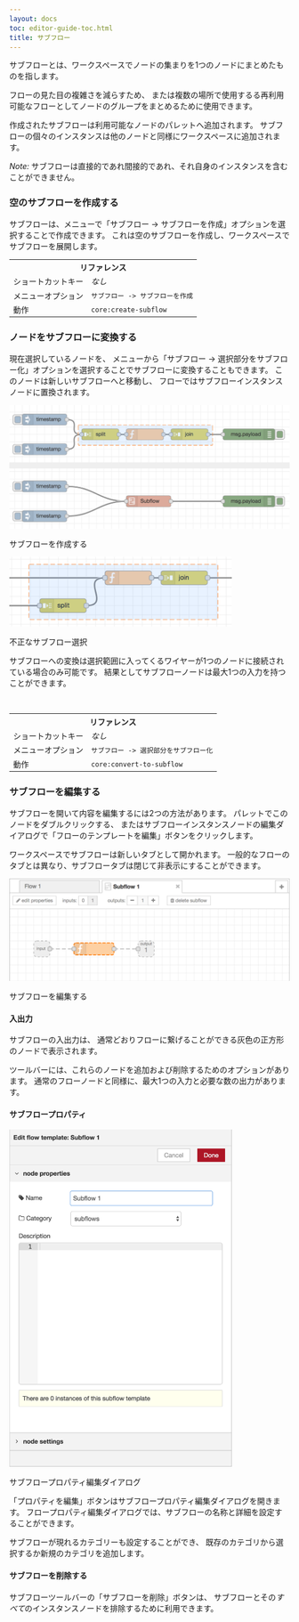 ```yaml
---
layout: docs
toc: editor-guide-toc.html
title: サブフロー
---
```


サブフローとは、ワークスペースでノードの集まりを1つのノードにまとめたものを指します。

フローの見た目の複雑さを減らすため、
または複数の場所で使用するる再利用可能なフローとしてノードのグループをまとめるために使用できます。

作成されたサブフローは利用可能なノードのパレットへ追加されます。
サブフローの個々のインスタンスは他のノードと同様にワークスペースに追加されます。

*Note:* サブフローは直接的であれ間接的であれ、それ自身のインスタンスを含むことができません。

### 空のサブフローを作成する

サブフローは、メニューで「サブフロー -> サブフローを作成」オプションを選択することで作成できます。
これは空のサブフローを作成し、ワークスペースでサブフローを展開します。

<table class="action-ref inline">
 <tr><th colspan="2">リファレンス</th></tr>
 <tr><td>ショートカットキー</td><td><i>なし</i></td></tr>
 <tr><td>メニューオプション</td><td><code>サブフロー -&gt; サブフローを作成</code></td></tr>
 <tr><td>動作</td><td><code>core:create-subflow</code></td></tr>
</table>

### ノードをサブフローに変換する

現在選択しているノードを、
メニューから「サブフロー -> 選択部分をサブフロー化」オプションを選択することでサブフローに変換することもできます。
このノードは新しいサブフローへと移動し、
フローではサブフローインスタンスノードに置換されます。

<div class="figure">
  <img src="../images/editor-subflow-create-selection.png" alt="Creating a subflow">
  <p class="caption">サブフローを作成する</p>
</div>

<div style="width:400px" class="figure align-right">
  <img src="../images/editor-subflow-invalid-selection.png" alt="Invalid subflow selection">
  <p class="caption">不正なサブフロー選択</p>
</div>

サブフローへの変換は選択範囲に入ってくるワイヤーが1つのノードに接続されている場合のみ可能です。
結果としてサブフローノードは最大1つの入力を持つことができます。

<br style="clear: both" />

<table class="action-ref inline">
 <tr><th colspan="2">リファレンス</th></tr>
 <tr><td>ショートカットキー</td><td><i>なし</i></td></tr>
 <tr><td>メニューオプション</td><td><code>サブフロー -&gt; 選択部分をサブフロー化</code></td></tr>
 <tr><td>動作</td><td><code>core:convert-to-subflow</code></td></tr>
</table>


### サブフローを編集する

サブフローを開いて内容を編集するには2つの方法があります。
パレットでこのノードをダブルクリックする、
またはサブフローインスタンスノードの編集ダイアログで「フローのテンプレートを編集」ボタンをクリックします。

ワークスペースでサブフローは新しいタブとして開かれます。
一般的なフローのタブとは異なり、サブフロータブは閉じて非表示にすることができます。

<div class="figure">
  <img src="../images/editor-edit-subflow.png" alt="Editing a subflow">
  <p class="caption">サブフローを編集する</p>
</div>

#### 入出力

サブフローの入出力は、
通常どおりフローに繋げることができる灰色の正方形のノードで表示されます。

ツールバーには、これらのノードを追加および削除するためのオプションがあります。
通常のフローノードと同様に、最大1つの入力と必要な数の出力があります。

#### サブフロープロパティ

<div style="width:400px" class="figure align-right">
  <img src="../images/editor-edit-subflow-properties.png" alt="Subflow properties edit dialog">
  <p class="caption">サブフロープロパティ編集ダイアログ</p>
</div>


「プロパティを編集」ボタンはサブフロープロパティ編集ダイアログを開きます。
フロープロパティ編集ダイアログでは、サブフローの名称と詳細を設定することができます。

サブフローが現れるカテゴリーも設定することができ、
既存のカテゴリから選択するか新規のカテゴリを追加します。

#### サブフローを削除する

サブフローツールバーの「サブフローを削除」ボタンは、
サブフローとその*すべて*のインスタンスノードを排除するために利用できます。
